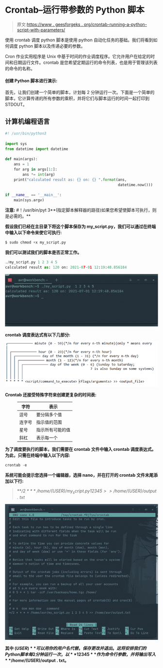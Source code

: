 # Crontab–运行带参数的 Python 脚本

> 原文:[https://www . geesforgeks . org/crontab-running-a-python-script-with-parameters/](https://www.geeksforgeeks.org/crontab-running-a-python-script-with-parameters/)

使用 crontab 调度 python 脚本是使用 python 自动化任务的基础。我们将看到如何调度 python 脚本以及传递必要的参数。

Cron 作业实用程序是 Unix 中基于时间的作业调度程序。它允许用户在给定的时间和日期运行文件。crontab 是您希望定期运行的命令列表，也是用于管理该列表的命令的名称。

#### 创建 Python 脚本进行演示:

首先，让我们创建一个简单的脚本，计划每 2 分钟运行一次。下面是一个简单的脚本，它计算传递的所有参数的乘积，并将它们与脚本运行的时间一起打印到 STDOUT。

## 计算机编程语言

```py
#! /usr/bin/python3

import sys
from datetime import datetime

def main(args):
    ans = 1
    for arg in args[1:]:
        ans *= int(arg)
    print("calculated result as: {} on: {} ".format(ans,
                                                    datetime.now()))

if __name__ == '__main__':
    main(sys.argv)
```

**注意:** #！/usr/bin/pyt 3**(指定脚本解释器的路径)如果您希望使脚本可执行，则是必需的。**

**假设我们已经在主目录下将这个脚本保存为 my_script.py，我们可以通过在终端中输入以下命令来使它可执行:**

```py
$ sudo chmod +x my_script.py
```

**我们可以测试我们的脚本是否正常工作。**

```py
./my_script.py 1 2 3 4 5
calculated result as: 120 on: 2021-07-01 12:19:48.856184
```

**![](img/576b5485df7cecb2719d53a5cd2f3da0.png)**

****crontab 调度表达式有以下几部分:****

**![](img/6c8dd52577f6616e8e8011c42b76120b.png)**

**Crontab 还接受特殊字符来创建更复杂的时间表:**

<figure class="table">

| **字符** | **表示** |
| --- | --- |
| 逗号 | 要分隔多个值 |
| 连字号 | 指示值的范围 |
| 星号 | 指示所有可能的值 |
| 斜杠 | 表示每一个 |

</figure>

**为了调度要执行的脚本，我们需要在 crontab 文件中输入 crontab 调度表达式。为此，只需在终端中输入以下内容:**

```py
crontab -e
```

**系统可能会提示您选择一个编辑器，选择 nano，并在打开的 crontab 文件末尾添加以下行:**

> ***/2 * * * */home/$(USER)/my _ script . py 1 2 3 4 5 > >/home/$(USER)/output . txt**

**![](img/b821308a0ec166fb2aaffe9ef6864b82.png)**

**其中 **$(USER)** 可以用你的用户名代替。保存更改并退出。这将安排我们的 Python 脚本每 2 分钟运行一次，以 **1 2 3 4 5** 作为命令行参数，并将输出写入**/home/$(USER)/output . txt**。**
